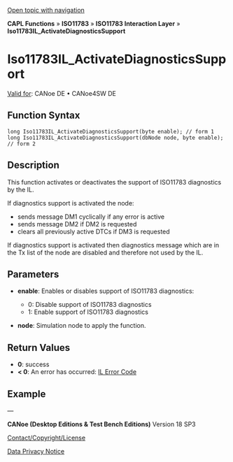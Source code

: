 [Open topic with navigation](../../../../../../CANoeDEFamily.htm#Topics/CAPLFunctions/ISO11783/ISOInteractionLayer/Functions/CAPLfunctionIso11783ILActivateDiagnosticsSupport.md)

**CAPL Functions** » **ISO11783** » **ISO11783 Interaction Layer** » **Iso11783IL_ActivateDiagnosticsSupport**

# Iso11783IL_ActivateDiagnosticsSupport

[Valid for](../../../../Shared/FeatureAvailability.md): CANoe DE • CANoe4SW DE

## Function Syntax

```plaintext
long Iso11783IL_ActivateDiagnosticsSupport(byte enable); // form 1
long Iso11783IL_ActivateDiagnosticsSupport(dbNode node, byte enable); // form 2
```

## Description

This function activates or deactivates the support of ISO11783 diagnostics by the IL.

If diagnostics support is activated the node:

- sends message DM1 cyclically if any error is active
- sends message DM2 if DM2 is requested
- clears all previously active DTCs if DM3 is requested

If diagnostics support is activated then diagnostics message which are in the Tx list of the node are disabled and therefore not used by the IL.

## Parameters

- **enable**: Enables or disables support of ISO11783 diagnostics:
  - 0: Disable support of ISO11783 diagnostics
  - 1: Enable support of ISO11783 diagnostics

- **node**: Simulation node to apply the function.

## Return Values

- **0**: success
- **< 0**: An error has occurred: [IL Error Code](../../../CAPLfunctionsISOj1939ErrorCodes.md)

## Example

—

**CANoe (Desktop Editions & Test Bench Editions)** Version 18 SP3

[Contact/Copyright/License](../../../../Shared/ContactCopyrightLicense.md)

[Data Privacy Notice](https://www.vector.com/int/en/company/get-info/privacy-policy/)

